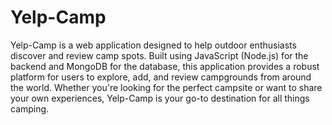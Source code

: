 # Yelp-Camp
Yelp-Camp is a web application designed to help outdoor enthusiasts discover and review camp spots. Built using JavaScript (Node.js) for the backend and MongoDB for the database, this application provides a robust platform for users to explore, add, and review campgrounds from around the world. Whether you're looking for the perfect campsite or want to share your own experiences, Yelp-Camp is your go-to destination for all things camping.
